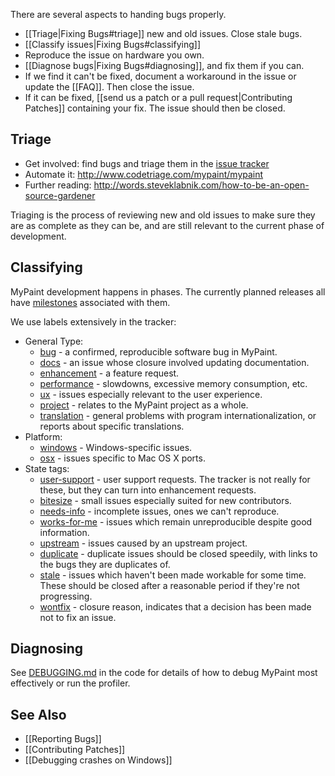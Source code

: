 There are several aspects to handing bugs properly.

* [[Triage|Fixing Bugs#triage]] new and old issues. Close stale bugs.
* [[Classify issues|Fixing Bugs#classifying]]
* Reproduce the issue on hardware you own.
* [[Diagnose bugs|Fixing Bugs#diagnosing]], and fix them if you can.
* If we find it can't be fixed, document a workaround in the issue or update the [[FAQ]]. Then close the issue.
* If it can be fixed, [[send us a patch or a pull request|Contributing Patches]] containing your fix. The issue should then be closed.

## Triage

* Get involved: find bugs and triage them in the [issue tracker](https://github.com/mypaint/mypaint/issues)
* Automate it: <http://www.codetriage.com/mypaint/mypaint>
* Further reading: <http://words.steveklabnik.com/how-to-be-an-open-source-gardener>

Triaging is the process of reviewing new and old issues to make sure they are as complete as they can be, and are still relevant to the current phase of development. 

## Classifying

MyPaint development happens in phases. The currently planned releases all have [milestones](https://github.com/mypaint/mypaint/milestones) associated with them.

We use labels extensively in the tracker:

* General Type:
  * [bug](https://github.com/mypaint/mypaint/labels/bug) - a confirmed, reproducible software bug in MyPaint.
  * [docs](https://github.com/mypaint/mypaint/labels/docs) - an issue whose closure involved updating documentation.
  * [enhancement](https://github.com/mypaint/mypaint/labels/enhancement) - a feature request.
  * [performance](https://github.com/mypaint/mypaint/labels/performance) - slowdowns, excessive memory consumption, etc.
  * [ux](https://github.com/mypaint/mypaint/labels/UX) - issues especially relevant to the user experience.
  * [project](https://github.com/mypaint/mypaint/labels/project) - relates to the MyPaint project as a whole.
  * [translation](https://github.com/mypaint/mypaint/labels/translation) - general problems with program internationalization, or reports about specific translations.
* Platform:
  * [windows](https://github.com/mypaint/mypaint/labels/windows) - Windows-specific issues.
  * [osx](https://github.com/mypaint/mypaint/labels/osx) - issues specific to Mac OS X ports.
* State tags:
  * [user-support](https://github.com/mypaint/mypaint/labels/user-support) - user support requests. The tracker is not really for these, but they can turn into enhancement requests.
  * [bitesize](https://github.com/mypaint/mypaint/labels/bitesize) - small issues especially suited for new contributors.
  * [needs-info](https://github.com/mypaint/mypaint/labels/needs-info) - incomplete issues, ones we can't reproduce.
  * [works-for-me](https://github.com/mypaint/mypaint/labels/works-for-me) - issues which remain unreproducible despite good information.
  * [upstream](https://github.com/mypaint/mypaint/labels/upstream) - issues caused by an upstream project.
  * [duplicate](https://github.com/mypaint/mypaint/labels/duplicate) - duplicate issues should be closed speedily, with links to the bugs they are duplicates of.
  * [stale](https://github.com/mypaint/mypaint/labels/stale) - issues which haven't been made workable for some time. These should be closed after a reasonable period if they're not progressing.
  * [wontfix](https://github.com/mypaint/mypaint/labels/wontfix) - closure reason, indicates that a decision has been made not to fix an issue.

## Diagnosing

See [DEBUGGING.md](https://github.com/mypaint/mypaint/blob/master/DEBUGGING.md) in the code for details of
how to debug MyPaint most effectively
or run the profiler.

## See Also

* [[Reporting Bugs]]
* [[Contributing Patches]]
* [[Debugging crashes on Windows]]